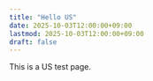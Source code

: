 ```yaml
---
title: "Hello US"
date: 2025-10-03T12:00:00+09:00
lastmod: 2025-10-03T12:00:00+09:00
draft: false
---
```

This is a US test page.
